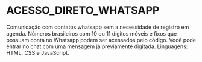 # ACESSO_DIRETO_WHATSAPP
Comunicação com contatos whatsapp sem a necessidade de registro em agenda. Números brasileiros com 10 ou 11 dígitos móveis e fixos que possuam conta no Whatsapp podem ser acessados pelo código. Você pode entrar no chat com uma mensagem já previamente digitada.
Linguagens: HTML, CSS e JavaScript.

